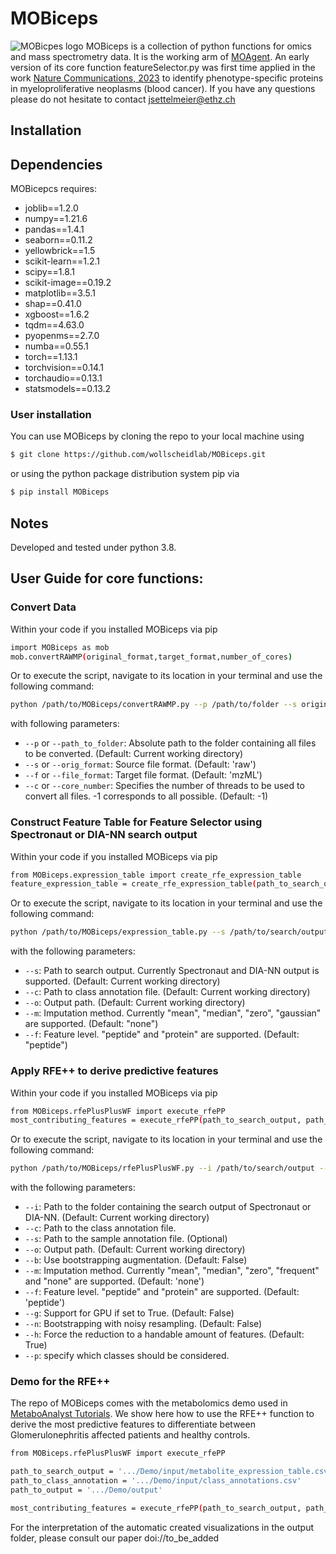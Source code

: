 # MOBiceps
![MOBicpes logo](./images/MOBiceps.png)
MOBiceps is a collection of python functions for omics and mass spectrometry data. It is the working arm of [MOAgent](https://github.com/wollscheidlab/MOAgent). An early version of its core function featureSelector.py was first time applied in the work [Nature Communications, 2023](https://www.nature.com/articles/s41467-023-42101-z) to identify phenotype-specific proteins in myeloproliferative neoplasms (blood cancer).
If you have any questions please do not hesitate to contact jsettelmeier@ethz.ch

## Installation

## Dependencies

MOBicepcs requires:

- joblib==1.2.0
- numpy==1.21.6
- pandas==1.4.1
- seaborn==0.11.2
- yellowbrick==1.5
- scikit-learn==1.2.1
- scipy==1.8.1
- scikit-image==0.19.2
- matplotlib==3.5.1
- shap==0.41.0
- xgboost==1.6.2
- tqdm==4.63.0
- pyopenms==2.7.0
- numba==0.55.1
- torch==1.13.1
- torchvision==0.14.1
- torchaudio==0.13.1
- statsmodels==0.13.2

### User installation 

You can use MOBiceps by cloning the repo to your local machine using

```bash
$ git clone https://github.com/wollscheidlab/MOBiceps.git
```
or using the python package distribution system pip via

```bash
$ pip install MOBiceps
```

## Notes
Developed and tested under python 3.8. 


## User Guide for core functions:

### Convert Data

Within your code if you installed MOBiceps via pip

```bash
import MOBiceps as mob
mob.convertRAWMP(original_format,target_format,number_of_cores)
```

Or to execute the script, navigate to its location in your terminal and use the following command:

```bash
python /path/to/MOBiceps/convertRAWMP.py --p /path/to/folder --s original_format --f target_format --c number_of_cores
```
with following parameters:

- `--p` or `--path_to_folder`: Absolute path to the folder containing all files to be converted. (Default: Current working directory)
- `--s` or `--orig_format`: Source file format. (Default: 'raw')
- `--f` or `--file_format`: Target file format. (Default: 'mzML')
- `--c` or `--core_number`: Specifies the number of threads to be used to convert all files. -1 corresponds to all possible. (Default: -1)


### Construct Feature Table for Feature Selector using Spectronaut or DIA-NN search output

Within your code if you installed MOBiceps via pip

```bash
from MOBiceps.expression_table import create_rfe_expression_table
feature_expression_table = create_rfe_expression_table(path_to_search_output, path_to_class_annotation, path_to_output) 
```

Or to execute the script, navigate to its location in your terminal and use the following command:

```bash
python /path/to/MOBiceps/expression_table.py --s /path/to/search/output --c /path/to/class/annotation --o /path/to/output
```
with the following parameters:

- `--s`: Path to search output. Currently Spectronaut and DIA-NN output is supported. (Default: Current working directory)
- `--c`: Path to class annotation file. (Default: Current working directory)
- `--o`: Output path. (Default: Current working directory)
- `--m`: Imputation method. Currently "mean", "median", "zero", "gaussian" are supported. (Default: "none")
- `--f`: Feature level. "peptide" and "protein" are supported. (Default: "peptide")

### Apply RFE++ to derive predictive features

Within your code if you installed MOBiceps via pip

```bash
from MOBiceps.rfePlusPlusWF import execute_rfePP
most_contributing_features = execute_rfePP(path_to_search_output, path_to_class_annotation, path_to_output) 
```
Or to execute the script, navigate to its location in your terminal and use the following command:

```bash
python /path/to/MOBiceps/rfePlusPlusWF.py --i /path/to/search/output --c /path/to/class/annotation --o /path/to/output --p classA classB classC
```

with the following parameters:

- `--i`: Path to the folder containing the search output of Spectronaut or DIA-NN. (Default: Current working directory)
- `--c`: Path to the class annotation file.
- `--s`: Path to the sample annotation file. (Optional)
- `--o`: Output path. (Default: Current working directory)
- `--b`: Use bootstrapping augmentation. (Default: False)
- `--m`: Imputation method. Currently "mean", "median", "zero", "frequent" and "none" are supported. (Default: 'none')
- `--f`: Feature level. "peptide" and "protein" are supported. (Default: 'peptide')
- `--g`: Support for GPU if set to True. (Default: False)
- `--n`: Bootstrapping with noisy resampling. (Default: False)
- `--h`: Force the reduction to a handable  amount of features. (Default: True)
- `--p`: specify which classes should be considered. 

### Demo for the RFE++ 

The repo of MOBiceps comes with the metabolomics demo used in [MetaboAnalyst Tutorials](https://www.metaboanalyst.ca/docs/Tutorials.xhtml). We show here how to use the RFE++ function to derive the most predictive features to differentiate between Glomerulonephritis affected patients and healthy controls. 

```bash
from MOBiceps.rfePlusPlusWF import execute_rfePP

path_to_search_output = '.../Demo/input/metabolite_expression_table.csv'
path_to_class_annotation = '.../Demo/input/class_annotations.csv'
path_to_output = '.../Demo/output'

most_contributing_features = execute_rfePP(path_to_search_output, path_to_class_annotation, path_to_output) 
```
For the interpretation of the automatic created visualizations in the output folder, please consult our paper doi://to_be_added


